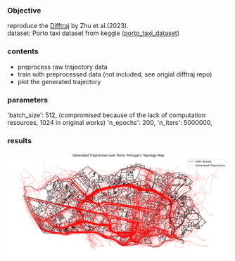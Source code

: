 ### Objective
reproduce the [Difftraj](https://github.com/Yasoz/DiffTraj) by Zhu et al.\(2023\).\
dataset: Porto taxi dataset from keggle ([porto_taxi_dataset](https://www.kaggle.com/datasets/crailtap/taxi-trajectory))

### contents
- preprocess raw trajectory data
- train with preprocessed data (not included, see origial difftraj repo)
- plot the generated trajectory
### parameters
'batch_size': 512, (compromised because of the lack of computation resources, 1024 in original works)
'n_epochs': 200,
'n_iters': 5000000,
### results
![generated trajectory against the map of Porto](porto.png)
